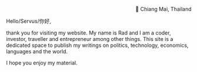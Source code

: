 <p style="text-align: right">📍 Chiang Mai, Thailand</p>
Hello/Servus/你好,

thank you for visiting my website. My name is Rad and I am a coder, investor, traveller and entrepreneur among other things. This site is a dedicated space to publish my writings on politics, technology, economics, languages and the world. 

I hope you enjoy my material.

